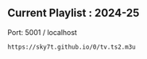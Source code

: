 ## Current Playlist : 2024-25

Port: 5001 / localhost
```
https://sky7t.github.io/0/tv.ts2.m3u  
```


